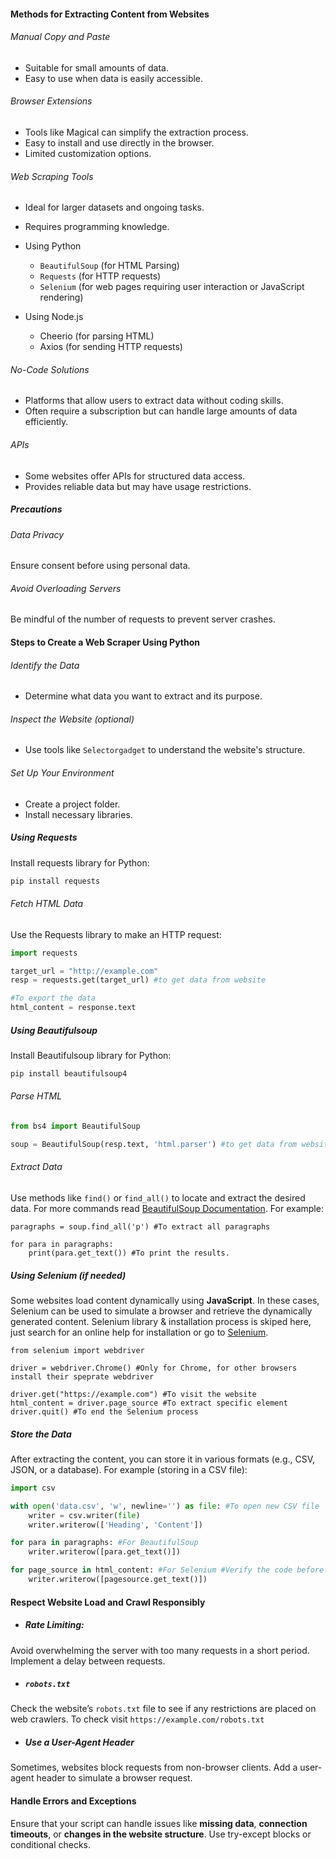 #### Methods for Extracting Content from Websites

###### Manual Copy and Paste
- Suitable for small amounts of data.
- Easy to use when data is easily accessible.

###### Browser Extensions
- Tools like Magical can simplify the extraction process.
- Easy to install and use directly in the browser.
- Limited customization options.

###### Web Scraping Tools
- Ideal for larger datasets and ongoing tasks.
- Requires programming knowledge.
  
- Using Python
	- `BeautifulSoup` (for HTML Parsing)
	- `Requests` (for HTTP requests)
	- `Selenium` (for web pages requiring user interaction or JavaScript rendering)

- Using Node.js
	- Cheerio (for parsing HTML)
	- Axios (for sending HTTP requests)

###### No-Code Solutions
  - Platforms that allow users to extract data without coding skills.
  - Often require a subscription but can handle large amounts of data efficiently.

###### APIs 
  - Some websites offer APIs for structured data access.
  - Provides reliable data but may have usage restrictions.

##### Precautions

###### Data Privacy
Ensure consent before using personal data.

###### Avoid Overloading Servers
Be mindful of the number of requests to prevent server crashes.

#### Steps to Create a Web Scraper Using Python

###### Identify the Data
   - Determine what data you want to extract and its purpose.

###### Inspect the Website (optional)
   - Use tools like `Selectorgadget` to understand the website's structure.

###### Set Up Your Environment 
   - Create a project folder.
   - Install necessary libraries.
##### Using Requests
Install requests library for Python:
```bash
pip install requests
```

###### Fetch HTML Data
Use the Requests library to make an HTTP request:
```python
import requests

target_url = "http://example.com"
resp = requests.get(target_url) #to get data from website

#To export the data
html_content = response.text
```

##### Using Beautifulsoup
Install Beautifulsoup library for Python:
```bash
pip install beautifulsoup4
```

###### Parse HTML
```python
from bs4 import BeautifulSoup

soup = BeautifulSoup(resp.text, 'html.parser') #to get data from website
```

###### Extract Data
Use methods like `find()` or `find_all()` to locate and extract the desired data. For more commands read [BeautifulSoup Documentation](https://www.crummy.com/software/BeautifulSoup/bs4/doc/).
For example:
```pyhton
paragraphs = soup.find_all('p') #To extract all paragraphs

for para in paragraphs:
	print(para.get_text()) #To print the results.
```

##### Using Selenium (if needed)
Some websites load content dynamically using **JavaScript**. In these cases, Selenium can be used to simulate a browser and retrieve the dynamically generated content.
Selenium library & installation process is skiped here, just search for an online help for installation or go to [Selenium](https://www.selenium.dev/).
```pyhton
from selenium import webdriver

driver = webdriver.Chrome() #Only for Chrome, for other browsers install their speprate webdriver

driver.get("https://example.com") #To visit the website
html_content = driver.page_source #To extract specific element
driver.quit() #To end the Selenium process
```

##### Store the Data
After extracting the content, you can store it in various formats (e.g., CSV, JSON, or a database).
For example (storing in a CSV file):
```python
import csv

with open('data.csv', 'w', newline='') as file: #To open new CSV file
	writer = csv.writer(file)
	writer.writerow(['Heading', 'Content'])

for para in paragraphs: #For BeautifulSoup
	writer.writerow([para.get_text()])

for page_source in html_content: #For Selenium #Verify the code before using
	writer.writerow([pagesource.get_text()])
```

#### Respect Website Load and Crawl Responsibly
- ##### Rate Limiting:
Avoid overwhelming the server with too many requests in a short period. Implement a delay between requests.

- ##### `robots.txt`
Check the website’s `robots.txt` file to see if any restrictions are placed on web crawlers.
To check visit `https://example.com/robots.txt`

- ##### Use a User-Agent Header
Sometimes, websites block requests from non-browser clients. Add a user-agent header to simulate a browser request.

#### Handle Errors and Exceptions
Ensure that your script can handle issues like **missing data**, **connection timeouts**, or **changes in the website structure**. Use try-except blocks or conditional checks.